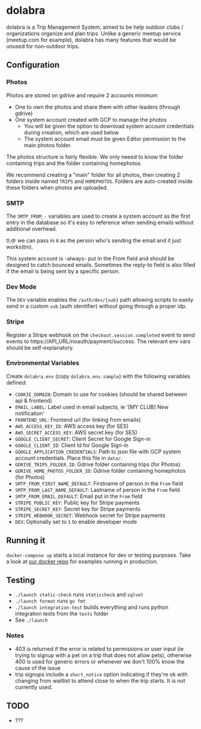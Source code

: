 # dolabra

dolabra is a Trip Management System, aimed to be help outdoor
clubs / organizations organize and plan trips. Unlike a generic meetup service
(meetup.com for example), dolabra has many features that would be unused for
non-outdoor trips.


## Configuration

### Photos

Photos are stored on gdrive and require 2 accounts minimum
- One to own the photos and share them with other leaders (through gdrive)
- One system account created with GCP to manage the photos
  - You will be given the option to download system account credentials during
    creation, which are used below
  - The system account email must be given Editor permission to the main
    photos folder.

The photos structure is fairly flexible. We only neeed to know the folder
containing trips and the folder containing homephotos

We recommend creating a "main" folder for all photos, then creating 2 folders
inside named `TRIPS` and `HOMEPHOTOS`. Folders are auto-created inside these
folders when photos are uploaded.

### SMTP

The `SMTP_FROM_-` variables are used to create a system account as the first
entry in the database so it's easy to reference when sending emails without
additional overhead.

tl;dr we can pass in `0` as the person who's sending the email and it just
works(tm).

This system account is -always- put in the From field and should be designed to
catch bounced emails. Sometimes the reply-to field is also filled if the email
is being sent by a specific person.

### Dev Mode

The `DEV` variable enables the `/auth/dev/{sub}` path allowing scripts to
easily send in a custom `sub` (auth identifier) without going through a
proper idp.

### Stripe

Register a Stripe webhook on the `checkout.session.completed` event to send
events to https://API_URL/noauth/payment/success. The relevant env vars should
be self-explanatory.

### Environmental Variables

Create `dolabra.env` (copy `dolabra.env.sample`) with the following variables
defined:
- `COOKIE_DOMAIN`: Domain to use for cookies (should be shared between api & frontend)
- `EMAIL_LABEL`: Label used in email subjects, ie '[MY CLUB] New notification'
- `FRONTEND_URL`: Frontend url (for linking from emails)
- `AWS_ACCESS_KEY_ID`: AWS access key (for SES)
- `AWS_SECRET_ACCESS_KEY`: AWS secret key (for SES)
- `GOOGLE_CLIENT_SECRET`: Client Secret for Google Sign-in
- `GOOGLE_CLIENT_ID`: Client Id for Google Sign-in
- `GOOGLE_APPLICATION_CREDENTIALS`: Path to json file with GCP system account
  credentials. Place this file in `data/`.
- `GDRIVE_TRIPS_FOLDER_ID`: Gdrive folder containing trips (for Photos)
- `GDRIVE_HOME_PHOTOS_FOLDER_ID`: Gdrive folder containing homephotos
  (for Photos)
- `SMTP_FROM_FIRST_NAME_DEFAULT`: Firstname of person in the `From` field
- `SMTP_FROM_LAST_NAME_DEFAULT`: Lastname of person in the `From` field
- `SMTP_FROM_EMAIL_DEFAULT`: Email put in the `From` field
- `STRIPE_PUBLIC_KEY`: Public key for Stripe payments
- `STRIPE_SECRET_KEY`: Secret key for Stripe payments
- `STRIPE_WEBHOOK_SECRET`: Webhook secret for Stripe payments
- `DEV`: Optionally set to `1` to enable developer mode


## Running it

`docker-compose up`  starts a local instance for dev or testing purposes. Take
a look at [our docker repo](https://github.com/ocvt/docker) for examples
running in production.


## Testing

- `./launch static-check` runs `staticcheck` and `sqlvet`
- `./launch format` runs `go fmt`
- `./launch integration-test` builds everything and runs python integration tests
  from the `tests` folder
- See `./launch`


### Notes

- 403 is returned if the error is related to permissions or user input (ie trying to signup with a
  pet on a trip that does not allow pets), otherwise 400 is used for generic errors or whenever we
  don't 100% know the cause of the issue
- trip signups include a `short_notice` option indicating if they're ok with changing from waitlist
  to attend close to when the trip starts. It is not currently used.

## TODO

- ???
